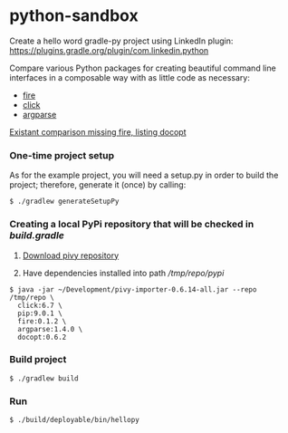 # python-sandbox
Create a hello word gradle-py project using LinkedIn plugin: https://plugins.gradle.org/plugin/com.linkedin.python

Compare various Python packages for creating beautiful command line interfaces in a composable way with as little code as necessary:
* [fire](https://github.com/google/python-fire)
* [click](http://click.pocoo.org/5/)
* [argparse](https://docs.python.org/3/library/argparse.html)

[Existant comparison missing fire, listing docopt](https://realpython.com/blog/python/comparing-python-command-line-parsing-libraries-argparse-docopt-click)

### One-time project setup

As for the example project, you will need a setup.py in order to build the project; therefore, generate it (once) by calling:

```$ ./gradlew generateSetupPy```

### Creating a local PyPi repository that will be checked in *build.gradle*

1) [Download pivy repository](https://bintray.com/linkedin/maven/pivy-importer/0.6.14#files/com%2Flinkedin%2Fpygradle%2Fpivy-importer%2F0.6.14)

2) Have dependencies installed into path */tmp/repo/pypi*

```
$ java -jar ~/Development/pivy-importer-0.6.14-all.jar --repo /tmp/repo \
  click:6.7 \
  pip:9.0.1 \
  fire:0.1.2 \
  argparse:1.4.0 \
  docopt:0.6.2
```

### Build project

```
$ ./gradlew build
```

### Run

```
$ ./build/deployable/bin/hellopy
```
